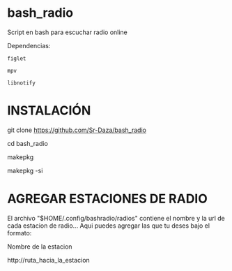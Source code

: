# bash_radio

Script en bash para escuchar radio online

Dependencias:

    figlet

    mpv

    libnotify



# INSTALACIÓN

git clone https://github.com/Sr-Daza/bash_radio

cd bash_radio

makepkg

makepkg -si


# AGREGAR ESTACIONES DE RADIO

El archivo "$HOME/.config/bashradio/radios" contiene el nombre y la url de cada estacion de radio... Aqui puedes agregar las que tu deses bajo el  formato:

Nombre de la estacion

http://ruta_hacia_la_estacion


